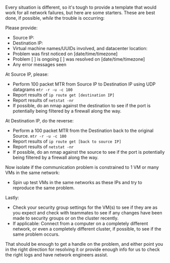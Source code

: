 Every situation is different, so it's tough to provide a template that would work for all network failures, but here are some starters.  These are best done, if possible, _while_ the trouble is occurring:

Please provide:
* Source IP:
* Destination IP:
* Virtual machine names/UUIDs involved, and datacenter location: 
* Problem was first noticed on [date/time/timezone]
* Problem [ ] is ongoing [ ] was resolved on [date/time/timezone]
* Any error messages seen

At Source IP, please:
* Perform 100 packet MTR from Source IP to Destination IP using UDP datagrams `mtr -r -u -c 100`
* Report results of `ip route get [destination IP]`
* Report results of `netstat -nr`
* If possible, do an nmap against the destination to see if the port is potentially being filtered by a firewall along the way.

At Destination IP, do the reverse:
* Perform a 100 packet MTR from the Destination back to the original Source. `mtr -r -u -c 100`
* Report results of `ip route get [back to source IP]`
* Report results of `netstat -nr`
* If possible, do an nmap against the source to see if the port is potentially being filtered by a firewall along the way.

Now isolate if the communication problem is constrained to 1 VM or many VMs in the same network:
* Spin up test VMs in the same networks as these IPs and try to reproduce the same problem.

Lastly:
* Check your security group settings for the VM(s) to see if they are as you expect and check with teammates to see if any changes have been made to security groups or on the cluster recently.
* If applicable: Connect from a computer on a completely different network, or even a completely different cluster, if possible, to see if the same problem occurs.

That should be enough to get a handle on the problem, and either point you in the right direction for resolving it or provide enough info for us to check the right logs and have network engineers assist.
